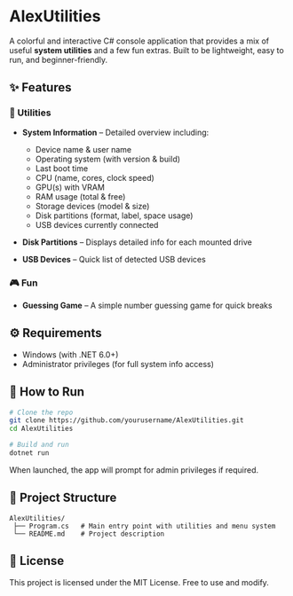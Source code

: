 # AlexUtilities

A colorful and interactive C# console application that provides a mix of useful **system utilities** and a few fun extras. Built to be lightweight, easy to run, and beginner-friendly.

## ✨ Features

### 🔧 Utilities

* **System Information** – Detailed overview including:

  * Device name & user name
  * Operating system (with version & build)
  * Last boot time
  * CPU (name, cores, clock speed)
  * GPU(s) with VRAM
  * RAM usage (total & free)
  * Storage devices (model & size)
  * Disk partitions (format, label, space usage)
  * USB devices currently connected
* **Disk Partitions** – Displays detailed info for each mounted drive
* **USB Devices** – Quick list of detected USB devices

### 🎮 Fun

* **Guessing Game** – A simple number guessing game for quick breaks

## ⚙️ Requirements

* Windows (with .NET 6.0+)
* Administrator privileges (for full system info access)

## 🚀 How to Run

```bash
# Clone the repo
git clone https://github.com/yourusername/AlexUtilities.git
cd AlexUtilities

# Build and run
dotnet run
```

When launched, the app will prompt for admin privileges if required.

## 📂 Project Structure

```
AlexUtilities/
 ├── Program.cs   # Main entry point with utilities and menu system
 └── README.md    # Project description
```

## 📜 License

This project is licensed under the MIT License. Free to use and modify.
